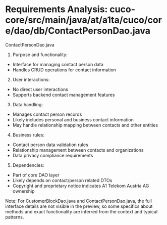 # Requirements Analysis: cuco-core/src/main/java/at/a1ta/cuco/core/dao/db/ContactPersonDao.java

ContactPersonDao.java
1. Purpose and functionality:
- Interface for managing contact person data
- Handles CRUD operations for contact information

2. User interactions:
- No direct user interactions
- Supports backend contact management features

3. Data handling:
- Manages contact person records
- Likely includes personal and business contact information
- May handle relationship mapping between contacts and other entities

4. Business rules:
- Contact person data validation rules
- Relationship management between contacts and organizations
- Data privacy compliance requirements

5. Dependencies:
- Part of core DAO layer
- Likely depends on contact/person related DTOs
- Copyright and proprietary notice indicates A1 Telekom Austria AG ownership

Note: For CustomerBlockDao.java and ContactPersonDao.java, the full interface details are not visible in the preview, so some specifics about methods and exact functionality are inferred from the context and typical patterns.